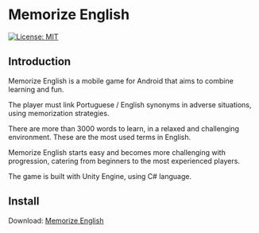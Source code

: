 # Memorize English

[![License: MIT](https://img.shields.io/badge/License-MIT-yellow.svg)](https://opensource.org/licenses/MIT)

## Introduction

Memorize English is a mobile game for Android that aims to combine learning and fun. 

The player must link Portuguese / English synonyms in adverse situations, using memorization strategies.

There are more than 3000 words to learn, in a relaxed and challenging environment. These are the most used terms in English.

Memorize English starts easy and becomes more challenging with progression, catering from beginners to the most experienced players.

The game is built with Unity Engine, using C# language. 

## Install

Download: [Memorize English](https://play.google.com/store/apps/details?id=com.dezivo.memorizeenglish) 

